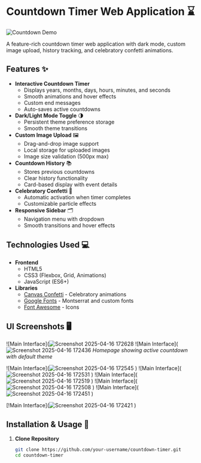 # Countdown Timer Web Application ⌛

![Countdown Demo](preview.gif)

A feature-rich countdown timer web application with dark mode, custom image upload, history tracking, and celebratory confetti animations.

## Features ✨

- **Interactive Countdown Timer**
  - Displays years, months, days, hours, minutes, and seconds
  - Smooth animations and hover effects
  - Custom end messages
  - Auto-saves active countdowns
- **Dark/Light Mode Toggle** 🌗
  - Persistent theme preference storage
  - Smooth theme transitions
- **Custom Image Upload** 🖼️
  - Drag-and-drop image support
  - Local storage for uploaded images
  - Image size validation (500px max)
- **Countdown History** 📚
  - Stores previous countdowns
  - Clear history functionality
  - Card-based display with event details
- **Celebratory Confetti** 🎉
  - Automatic activation when timer completes
  - Customizable particle effects
- **Responsive Sidebar** 🗂️
  - Navigation menu with dropdown
  - Smooth transitions and hover effects

## Technologies Used 💻

- **Frontend**
  - HTML5
  - CSS3 (Flexbox, Grid, Animations)
  - JavaScript (ES6+)
- **Libraries**
  - [Canvas Confetti](https://www.npmjs.com/package/canvas-confetti) - Celebratory animations
  - [Google Fonts](https://fonts.google.com/) - Montserrat and custom fonts
  - [Font Awesome](https://fontawesome.com/) - Icons
 

## UI Screenshots 🖥️
![Main Interface](![Screenshot 2025-04-16 172628](https://github.com/user-attachments/assets/16c52d45-85e2-4ae5-b980-b88de3145d0a)
![Main Interface](![Screenshot 2025-04-16 172436](https://github.com/user-attachments/assets/14993609-c547-4757-8ce4-278705b59832)
*Homepage showing active countdown with default theme*




![Main Interface](![Screenshot 2025-04-16 172545](https://github.com/user-attachments/assets/330c2b12-f3f9-49ab-bb87-697d5306278c)
)
![Main Interface](![Screenshot 2025-04-16 172531](https://github.com/user-attachments/assets/f956e864-5148-49bb-9461-57aa01f7d358)
)
![Main Interface](![Screenshot 2025-04-16 172519](https://github.com/user-attachments/assets/ad9d061a-70f5-4c47-82c7-aa8e8429ae8f)
)
![Main Interface](![Screenshot 2025-04-16 172508](https://github.com/user-attachments/assets/d064f472-3e7e-4cc3-8e77-0c8dc31a60c7)
)
![Main Interface](![Screenshot 2025-04-16 172451](https://github.com/user-attachments/assets/596df892-2ffa-4b99-a6c3-274b4fcfb9a0)
)


[!Main Interface](![Screenshot 2025-04-16 172421](https://github.com/user-attachments/assets/4decc47c-fd7f-4bc0-9b5b-8182f52cc82a)
)









## Installation & Usage 🚀

1. **Clone Repository**
   ```bash
   git clone https://github.com/your-username/countdown-timer.git
   cd countdown-timer
